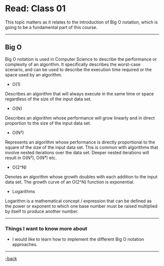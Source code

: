 # Read: Class 01

This topic matters as it relates to the introduction of Big O notation, which is going to be a fundamental part of this course.

---

## Big O

Big O notation is used in Computer Science to describe the performance or complexity of an algorithm. It specifically describes the worst-case scenario, and can be used to describe the execution time required or the space used by an algorithm.

* O(1)

Describes an algorithm that will always execute in the same time or space regardless of the size of the input data set.

* O(N)

Describes an algorithm whose performance will grow linearly and in direct proportion to the size of the input data set.

* O(N²)

Represents an algorithm whose performance is directly proportional to the square of the size of the input data set. This is common with algorithms that involve nested iterations over the data set. Deeper nested iterations will result in O(N³), O(N⁴) etc.

* O(2^N)

Denotes an algorithm whose growth doubles with each addition to the input data set. The growth curve of an O(2^N) function is exponential.

* Logarithms

Logarithm is a mathematical concept / expression that can be defined as the power or exponent to which one base number must be raised multiplied by itself to produce another number.

---

### Things I want to know more about

* I would like to learn how to implement the different Big O notation approaches.

---

[-back](https://alexriverau.github.io/reading-notes/code401)
